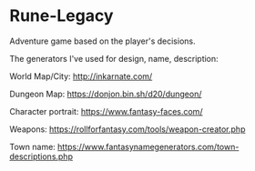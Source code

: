 # Rune-Legacy
Adventure game based on the player's decisions. 

The generators I've used for design, name, description:

World Map/City: http://inkarnate.com/

Dungeon Map: https://donjon.bin.sh/d20/dungeon/

Character portrait: https://www.fantasy-faces.com/

Weapons: https://rollforfantasy.com/tools/weapon-creator.php

Town name: https://www.fantasynamegenerators.com/town-descriptions.php